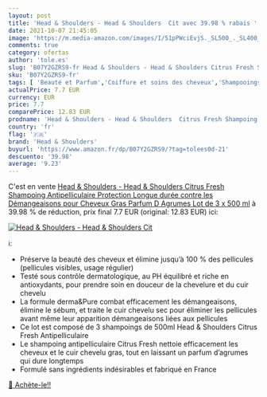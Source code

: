 ```yaml
---
layout: post
title: 'Head & Shoulders - Head & Shoulders  Cit avec 39.98 % rabais '
date: 2021-10-07 21:45:05
image: 'https://m.media-amazon.com/images/I/51pPWciEvjS._SL500_._SL400_.jpg'
comments: true
category: ofertas
author: 'tole.es'
slug: 'B07Y2GZRS9-fr Head & Shoulders - Head & Shoulders Citrus Fresh Shampoing...'
sku: 'B07Y2GZRS9-fr'
tags: [ 'Beauté et Parfum','Coiffure et soins des cheveux','Shampooings','Soins des cheveux','head & shoulders', ]
actualPrice: 7.7 EUR
currency: EUR
price: 7.7
comparePrice: 12.83 EUR
prodname: 'Head & Shoulders - Head & Shoulders  Citrus Fresh Shampoing Antipelliculaire  Protection Longue durée contre les Démangeaisons  pour Cheveux Gras  Parfum D Agrumes  Lot de 3 x 500 ml'
country: 'fr'
flag: '🇫🇷'
brand: 'Head & Shoulders'
buyurl: 'https://www.amazon.fr/dp/B07Y2GZRS9/?tag=tolees0d-21'
descuento: '39.98'
average: '9.23'
---
```


C'est en vente [Head & Shoulders - Head & Shoulders  Citrus Fresh Shampoing Antipelliculaire  Protection Longue durée contre les Démangeaisons  pour Cheveux Gras  Parfum D Agrumes  Lot de 3 x 500 ml](https://www.amazon.fr/dp/B07Y2GZRS9/?tag=tolees0d-21)  à  39.98 % de réduction, prix final  7.7 EUR (original: 12.83 EUR) ici:

[![Head & Shoulders - Head & Shoulders  Cit](https://m.media-amazon.com/images/I/51pPWciEvjS._SL500_._SL400_.jpg)](https://www.amazon.fr/dp/B07Y2GZRS9/?tag=tolees0d-21)

ℹ️:

- Préserve la beauté des cheveux et élimine jusqu’à 100 % des pellicules (pellicules visibles, usage régulier)
- Testé sous contrôle dermatologique, au PH équilibré et riche en antioxydants, pour prendre soin en douceur de la chevelure et du cuir chevelu
- La formule derma&Pure combat efficacement les démangeaisons, élimine le sébum, et traite le cuir chevelu sec pour éliminer les pellicules avant même leur apparition démangeaisons liées aux pellicules
- Ce lot est composé de 3 shampoings de 500ml Head & Shoulders Citrus Fresh Antipelliculaire
- Le shampoing antipelliculaire Citrus Fresh nettoie efficacement les cheveux et le cuir chevelu gras, tout en laissant un parfum d’agrumes qui dure longtemps
- Formulé sans ingrédients indésirables et fabriqué en France

[🛒 Achète-le!!](https://www.amazon.fr/dp/B07Y2GZRS9/?tag=tolees0d-21)
